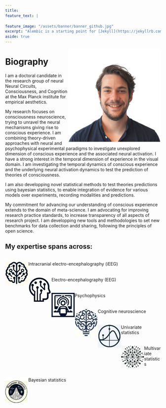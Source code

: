 ```yaml
---
title: 
feature_text: |
     
feature_image: "/assets/banner/banner_github.jpg"
excerpt: "Alembic is a starting point for [Jekyll](https://jekyllrb.com/) projects. Rather than starting from scratch, this boilerplate is designed to get the ball rolling immediately. Install it, configure it, tweak it, push it."
aside: true
---
```


<img src="./assets/AlexLepauvre.jpg" alt="AlexLepauvre" style="float: right; width: 300px; height: auto;"/>

# Biography
I am a doctoral candidate in the research group of neural Neural Circuits, Consciousness, and Cognition at the Max Planck institute for empirical aesthetics.

My research focuses on consciousness neuroscience, trying to unravel the neural mechanisms giving rise to conscious experience. I am combining theory-driven approaches with neural and psychophysical experimental paradigms to investigate unexplored dimension of conscious experience and the associated neural activation. I have a strong interest in the temporal dimension of experience in the visual domain. I am investigating the temporal dynamics of conscious experience and the underlying neural activation dynamics to test the prediction of theories of consciousness.

I am also developping novel statistical methods to test theories predictions using bayesian statistics, to enable integration of evidence for various models over experiments, recording modalities and predictions.

My commitment for advancing our understanding of conscious experience extends to the domain of meta-science. I am advocating for improving research practice standards, to increase transparency of all aspects of research project. I am developping new tools and methodologies to set new benchmarks for data collection andd sharing, following the principles of open science.

## My expertise spans across:
<br>
<img align="left" alt="ieeg" width="75px"  src="./assets/logos/ieeg.jpg"/> Intracranial electro-encephalography (iEEG) 
<br>
<br>
<br>
<img align="left" alt="eeg" width="75px"  src="./assets/logos/eeg.jpg"/> Electro-encephalography (EEG)
<br>
<br>
<br>
<img align="left" alt="psychophysic" width="75px"  src="./assets/logos/psychophysic.jpg"/> Psychophysics
<br>
<br>
<br>
<img align="left" alt="cognitive" width="75px"  src="./assets/logos/cognitive.jpg"/> Cognitive neuroscience
<br>
<br>
<br>
<img align="left" alt="univariate" width="75px"  src="./assets/logos/univariate.jpg"/> Univariate statistics
<br>
<br>
<br>
<img align="left" alt="multivariate" width="75px"  src="./assets/logos/multivariate.jpg"/> Multivariate statistics
<br>
<br>
<br>
<img align="left" alt="bayesian" width="75px"  src="./assets/logos/bayesian.jpg"/> Bayesian statistics
<br>
<br>
<br>

